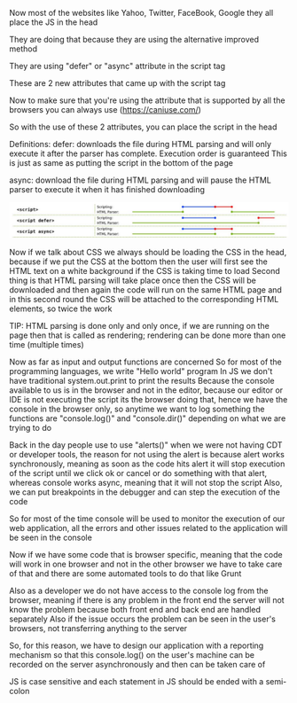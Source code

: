 Now most of the websites like Yahoo, Twitter, FaceBook, Google they all place the JS in the head

They are doing that because they are using the alternative improved method

They are using "defer" or "async" attribute in the script tag

These are 2 new attributes that came up with the script tag

Now to make sure that you're using the attribute that is supported by all the browsers you can always use (https://caniuse.com/)

So with the use of these 2 attributes, you can place the script in the head

Definitions:
defer: downloads the file during HTML parsing and will only execute it after the parser has complete. Execution order is guaranteed
This is just as same as putting the script in the bottom of the page

async: download the file during HTML parsing and will pause the HTML parser to execute it when it has finished downloading

![Alt text](scriptTagAttr.PNG?raw=true "Script tag attributes")

Now if we talk about CSS we always should be loading the CSS in the head, because if we put the CSS at the bottom then the user will first see the HTML text on a white background if the CSS is taking time to load
Second thing is that HTML parsing will take place once then the CSS will be downloaded and then again the code will run on the same HTML page and in this second round the CSS will be attached to the corresponding HTML elements, so twice the work

TIP: HTML parsing is done only and only once, if we are running on the page then that is called as rendering; rendering can be done more than one time (multiple times)

Now as far as input and output functions are concerned
So for most of the programming languages, we write "Hello world" program
In JS we don't have traditional system.out.print to print the results
Because the console available to us is in the browser and not in the editor, because our editor or IDE is not executing the script its the browser doing that, hence we have the console in the browser only, so anytime we want to log something the functions are "console.log()" and "console.dir()" depending on what we are trying to do

Back in the day people use to use "alerts()" when we were not having CDT or developer tools, the reason for not using the alert is because alert works synchronously, meaning as soon as the code hits alert it will stop execution of the script until we click ok or cancel or do something with that alert, whereas console works async, meaning that it will not stop the script
Also, we can put breakpoints in the debugger and can step the execution of the code

So for most of the time console will be used to monitor the execution of our web application, all the errors and other issues related to the application will be seen in the console

Now if we have some code that is browser specific, meaning that the code will work in one browser and not in the other browser we have to take care of that and there are some automated tools to do that like Grunt

Also as a developer we do not have access to the console log from the browser, meaning if there is any problem in the front end the server will not know the problem because both front end and back end are handled separately
Also if the issue occurs the problem can be seen in the user's browsers, not transferring anything to the server

So, for this reason, we have to design our application with a reporting mechanism so that this console.log() on the user's machine can be recorded on the server asynchronously and then can be taken care of

JS is case sensitive and each statement in JS should be ended with a semi-colon